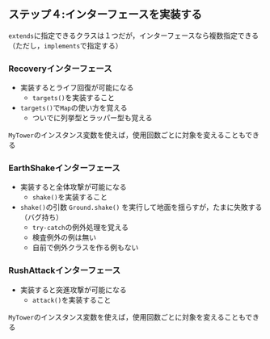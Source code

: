 ## ステップ４:インターフェースを実装する

`extends`に指定できるクラスは１つだが，インターフェースなら複数指定できる（ただし，`implements`で指定する）


### Recoveryインターフェース
* 実装するとライフ回復が可能になる
  * `targets()`を実装すること
* `targets()`で`Map`の使い方を覚える
  * ついでに列挙型とラッパー型も覚える

`MyTower`のインスタンス変数を使えば，使用回数ごとに対象を変えることもできる


### EarthShakeインターフェース
* 実装すると全体攻撃が可能になる
  * `shake()`を実装すること
* `shake()`の引数 `Ground.shake()` を実行して地面を揺らすが，たまに失敗する（バグ持ち）
  * `try-catch`の例外処理を覚える
  * 検査例外の例は無い
  * 自前で例外クラスを作る例もない
  
  
### RushAttackインターフェース
* 実装すると突進攻撃が可能になる
  * `attack()`を実装すること

`MyTower`のインスタンス変数を使えば，使用回数ごとに対象を変えることもできる
